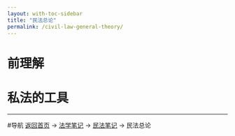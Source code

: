 ```yaml
---
layout: with-toc-sidebar
title: "民法总论"
permalink: /civil-law-general-theory/
---
```


# 前理解

# 私法的工具

---

#导航
[返回首页](/) → [法学笔记](/legal-notes/) → [民法笔记](/civil-law/) → 民法总论
